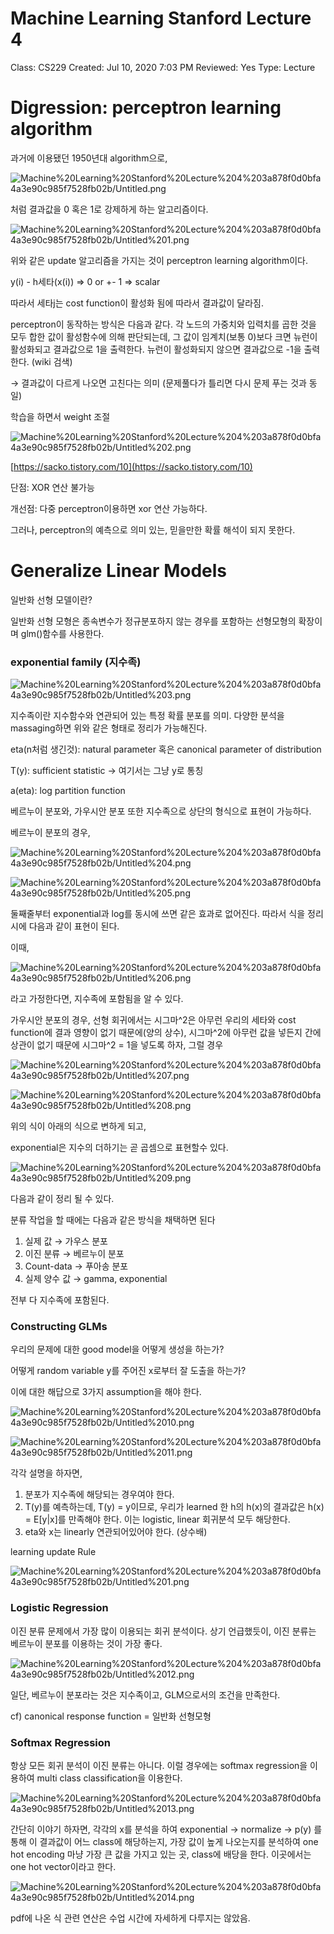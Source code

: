 # Machine Learning Stanford Lecture 4

Class: CS229
Created: Jul 10, 2020 7:03 PM
Reviewed: Yes
Type: Lecture

# Digression: perceptron learning algorithm

과거에 이용됐던 1950년대 algorithm으로,

![Machine%20Learning%20Stanford%20Lecture%204%203a878f0d0bfa4a3e90c985f7528fb02b/Untitled.png](Machine%20Learning%20Stanford%20Lecture%204%203a878f0d0bfa4a3e90c985f7528fb02b/Untitled.png)

처럼 결과값을 0 혹은 1로 강제하게 하는 알고리즘이다.

![Machine%20Learning%20Stanford%20Lecture%204%203a878f0d0bfa4a3e90c985f7528fb02b/Untitled%201.png](Machine%20Learning%20Stanford%20Lecture%204%203a878f0d0bfa4a3e90c985f7528fb02b/Untitled%201.png)

위와 같은 update 알고리즘을 가지는 것이 perceptron learning algorithm이다.

y(i) - h세타(x(i)) ⇒ 0 or +- 1 ⇒ scalar

따라서 세타j는 cost function이 활성화 됨에 따라서 결과값이 달라짐.

perceptron이 동작하는 방식은 다음과 같다. 각 노드의 가중치와 입력치를 곱한 것을 모두 합한 값이 활성함수에 의해 판단되는데, 그 값이 임계치(보통 0)보다 크면 뉴런이 활성화되고 결과값으로 1을 출력한다. 뉴런이 활성화되지 않으면 결과값으로 -1을 출력한다. (wiki 검색)

→ 결과값이 다르게 나오면 고친다는 의미 (문제풀다가 틀리면 다시 문제 푸는 것과 동일)

학습을 하면서 weight 조절

![Machine%20Learning%20Stanford%20Lecture%204%203a878f0d0bfa4a3e90c985f7528fb02b/Untitled%202.png](Machine%20Learning%20Stanford%20Lecture%204%203a878f0d0bfa4a3e90c985f7528fb02b/Untitled%202.png)

[https://sacko.tistory.com/10](https://sacko.tistory.com/10)

단점: XOR 연산 불가능

개선점: 다중 perceptron이용하면 xor 연산 가능하다.

그러나, perceptron의 예측으로 의미 있는, 믿을만한 확률 해석이 되지 못한다.

# Generalize Linear Models

일반화 선형 모델이란?

일반화 선형 모형은 종속변수가 정규분포하지 않는 경우를 포함하는 선형모형의 확장이며 glm()함수를 사용한다.

### exponential family (지수족)

![Machine%20Learning%20Stanford%20Lecture%204%203a878f0d0bfa4a3e90c985f7528fb02b/Untitled%203.png](Machine%20Learning%20Stanford%20Lecture%204%203a878f0d0bfa4a3e90c985f7528fb02b/Untitled%203.png)

지수족이란 지수함수와 연관되어 있는 특정 확률 분포를 의미. 다양한 분석을 massaging하면 위와 같은 형태로 정리가 가능해진다.

eta(n처럼 생긴것): natural parameter 혹은 canonical parameter of distribution

T(y): sufficient statistic → 여기서는 그냥 y로 통칭

a(eta): log partition function

베르누이 분포와, 가우시안 분포 또한 지수족으로 상단의 형식으로 표현이 가능하다.

베르누이 분포의 경우,

![Machine%20Learning%20Stanford%20Lecture%204%203a878f0d0bfa4a3e90c985f7528fb02b/Untitled%204.png](Machine%20Learning%20Stanford%20Lecture%204%203a878f0d0bfa4a3e90c985f7528fb02b/Untitled%204.png)

![Machine%20Learning%20Stanford%20Lecture%204%203a878f0d0bfa4a3e90c985f7528fb02b/Untitled%205.png](Machine%20Learning%20Stanford%20Lecture%204%203a878f0d0bfa4a3e90c985f7528fb02b/Untitled%205.png)

둘째줄부터 exponential과 log를 동시에 쓰면 같은 효과로 없어진다. 따라서 식을 정리시에 다음과 같이 표현이 된다.

이때, 

![Machine%20Learning%20Stanford%20Lecture%204%203a878f0d0bfa4a3e90c985f7528fb02b/Untitled%206.png](Machine%20Learning%20Stanford%20Lecture%204%203a878f0d0bfa4a3e90c985f7528fb02b/Untitled%206.png)

라고 가정한다면, 지수족에 포함됨을 알 수 있다.

가우시안 분포의 경우, 선형 회귀에서는 시그마^2은 아무런 우리의 세타와 cost function에 결과 영향이 없기 때문에(양의 상수),  시그마^2에 아무런 값을 넣든지 간에 상관이 없기 때문에 시그마^2 = 1을 넣도록 하자, 그럴 경우

![Machine%20Learning%20Stanford%20Lecture%204%203a878f0d0bfa4a3e90c985f7528fb02b/Untitled%207.png](Machine%20Learning%20Stanford%20Lecture%204%203a878f0d0bfa4a3e90c985f7528fb02b/Untitled%207.png)

![Machine%20Learning%20Stanford%20Lecture%204%203a878f0d0bfa4a3e90c985f7528fb02b/Untitled%208.png](Machine%20Learning%20Stanford%20Lecture%204%203a878f0d0bfa4a3e90c985f7528fb02b/Untitled%208.png)

위의 식이 아래의 식으로 변하게 되고,

exponential은 지수의 더하기는 곧 곱셈으로 표현할수 있다.

![Machine%20Learning%20Stanford%20Lecture%204%203a878f0d0bfa4a3e90c985f7528fb02b/Untitled%209.png](Machine%20Learning%20Stanford%20Lecture%204%203a878f0d0bfa4a3e90c985f7528fb02b/Untitled%209.png)

다음과 같이 정리 될 수 있다.

분류 작업을 할 때에는 다음과 같은 방식을 채택하면 된다

1. 실제 값 → 가우스 분포
2. 이진 분류 → 베르누이 분포
3. Count-data → 푸아송 분포
4. 실제 양수 값 → gamma, exponential

전부 다 지수족에 포함된다.

### Constructing GLMs

우리의 문제에 대한 good model을 어떻게 생성을 하는가?

어떻게 random variable y를 주어진 x로부터 잘 도출을 하는가?

이에 대한 해답으로 3가지 assumption을 해야 한다.

![Machine%20Learning%20Stanford%20Lecture%204%203a878f0d0bfa4a3e90c985f7528fb02b/Untitled%2010.png](Machine%20Learning%20Stanford%20Lecture%204%203a878f0d0bfa4a3e90c985f7528fb02b/Untitled%2010.png)

![Machine%20Learning%20Stanford%20Lecture%204%203a878f0d0bfa4a3e90c985f7528fb02b/Untitled%2011.png](Machine%20Learning%20Stanford%20Lecture%204%203a878f0d0bfa4a3e90c985f7528fb02b/Untitled%2011.png)

각각 설명을 하자면,

1. 분포가 지수족에 해당되는 경우여야 한다.
2. T(y)를 예측하는데, T(y) = y이므로, 우리가 learned 한 h의 h(x)의 결과값은 h(x) = E[y|x]를 만족해야 한다. 이는 logistic, linear 회귀분석 모두 해당한다.
3. eta와 x는 linearly 연관되어있어야 한다. (상수배)

learning update Rule

![Machine%20Learning%20Stanford%20Lecture%204%203a878f0d0bfa4a3e90c985f7528fb02b/Untitled%201.png](Machine%20Learning%20Stanford%20Lecture%204%203a878f0d0bfa4a3e90c985f7528fb02b/Untitled%201.png)

### Logistic Regression

이진 분류 문제에서 가장 많이 이용되는 회귀 분석이다. 상기 언급했듯이, 이진 분류는 베르누이 분포를 이용하는 것이 가장 좋다.

![Machine%20Learning%20Stanford%20Lecture%204%203a878f0d0bfa4a3e90c985f7528fb02b/Untitled%2012.png](Machine%20Learning%20Stanford%20Lecture%204%203a878f0d0bfa4a3e90c985f7528fb02b/Untitled%2012.png)

일단, 베르누이 분포라는 것은 지수족이고, GLM으로서의 조건을 만족한다.

cf) canonical response function = 일반화 선형모형

### Softmax Regression

항상 모든 회귀 분석이 이진 분류는 아니다. 이럴 경우에는 softmax regression을 이용하여 multi class classification을 이용한다.

![Machine%20Learning%20Stanford%20Lecture%204%203a878f0d0bfa4a3e90c985f7528fb02b/Untitled%2013.png](Machine%20Learning%20Stanford%20Lecture%204%203a878f0d0bfa4a3e90c985f7528fb02b/Untitled%2013.png)

간단히 이야기 하자면, 각각의 x를 분석을 하여 exponential → normalize → p(y) 를 통해 이 결과값이 어느 class에 해당하는지, 가장 값이 높게 나오는지를 분석하여 one hot encoding 마냥 가장 큰 값을 가지고 있는 곳, class에 배당을 한다. 이곳에서는 one hot vector이라고 한다.

![Machine%20Learning%20Stanford%20Lecture%204%203a878f0d0bfa4a3e90c985f7528fb02b/Untitled%2014.png](Machine%20Learning%20Stanford%20Lecture%204%203a878f0d0bfa4a3e90c985f7528fb02b/Untitled%2014.png)

pdf에 나온 식 관련 연산은 수업 시간에 자세하게 다루지는 않았음.